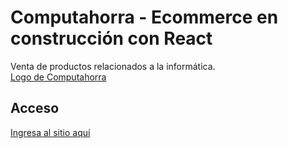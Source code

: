 # Computahorra - Ecommerce en construcción con React  

Venta de productos relacionados a la informática.  
[Logo de Computahorra](https://raw.githubusercontent.com/selienyorbandi/computahorra/main/src/assets/img/brandLogo.png)

## Acceso  

[Ingresa al sitio aquí](computahorra.netlify.app)  
